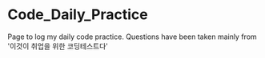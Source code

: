 # Code_Daily_Practice

Page to log my daily code practice.
Questions have been taken mainly from '이것이 취업을 위한 코딩테스트다'
